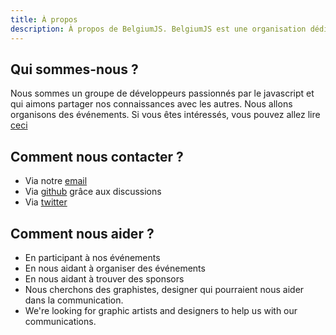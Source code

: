 ```yaml
---
title: À propos
description: À propos de BelgiumJS. BelgiumJS est une organisation dédiée au rassemblement des développeurs javascript open source.
---
```


## Qui sommes-nous ?

Nous sommes un groupe de développeurs passionnés par le javascript et qui aimons partager nos connaissances avec les autres. Nous allons organisons des événements. Si vous êtes intéressés, vous pouvez allez lire [ceci](events)

## Comment nous contacter ?

- Via notre [email](mailto:belgiumjs@gmail.com)
- Via [github](https://github.com/orgs/belgiumJS/discussions) grâce aux discussions
- Via [twitter](https://twitter.com/belgiumjs)

## Comment nous aider ?

- En participant à nos événements
- En nous aidant à organiser des événements
- En nous aidant à trouver des sponsors
- Nous cherchons des graphistes, designer qui pourraient nous aider dans la communication.
- We're looking for graphic artists and designers to help us with our communications.
